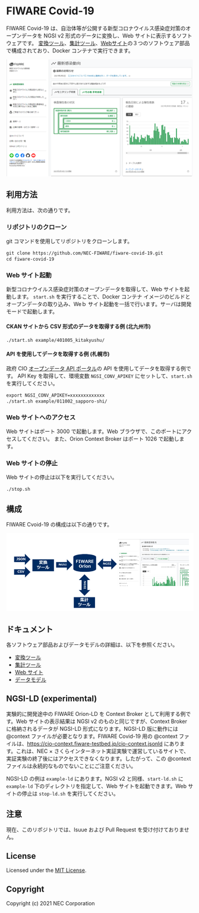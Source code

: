 # FIWARE Covid-19

FIWARE Covid-19 は、自治体等が公開する新型コロナウイルス感染症対策のオープンデータを NGSI v2 形式のデータに変換し、Web サイトに表示するソフトウェアです。
[変換ツール](./converter/README.md)、[集計ツール](./aggregator/README.md)、[Webサイト](./docker/README.md)の３つのソフトウェア部品で構成されており、Docker コンテナで実行できます。

![](images/fiware-covid-19-site.png "fiware-covid-19-site")

## 利用方法

利用方法は、次の通りです。

### リポジトリのクローン

git コマンドを使用してリポジトリをクローンします。

```console
git clone https://github.com/NEC-FIWARE/fiware-covid-19.git
cd fiware-covid-19
```

### Web サイト起動

新型コロナウイルス感染症対策のオープンデータを取得して、Web サイトを起動します。
`start.sh` を実行することで、Docker コンテナ イメージのビルドとオープンデータの取り込み、Weｂ サイト起動を一括で行います。サーバは開発モードで起動します。

#### CKAN サイトから CSV 形式のデータを取得する例 (北九州市)

```console
./start.sh example/401005_kitakyushu/
```

#### API を使用してデータを取得する例 (札幌市)

政府 CIO [オープンデータ API ポータル](https://portal.opendata.go.jp/)の API を使用してデータを取得する例です。
API Key を取得して、環境変数 `NGSI_CONV_APIKEY` にセットして、`start.sh` を実行してください。

```console
export NGSI_CONV_APIKEY=xxxxxxxxxxxxx
./start.sh example/011002_sapporo-shi/
```

### Web サイトへのアクセス

Web サイトはポート 3000 で起動します。Web ブラウザで、このポートにアクセスしてください。
また、Orion Context Broker はポート 1026 で起動します。

### Web サイトの停止

Web サイトの停止は以下を実行してください。

```
./stop.sh
```

## 構成

FIWARE Cvoid-19 の構成は以下の通りです。

![](images/fiware-covid-19.png "fiware-covid-19")

## ドキュメント

各ソフトウェア部品およびデータモデルの詳細は、以下を参照ください。

- [変換ツール](./converter/README.md)
- [集計ツール](./aggregator/README.md)
- [Web サイト](./docker/README.md)
- [データモデル](https://github.com/NEC-FIWARE/smart-data-models)

## NGSI-LD (experimental)

実験的に開発途中の FIWARE Orion-LD を Context Broker として利用する例です。Web サイトの表示結果は NGSI v2 のものと同じですが、Context Broker に格納されるデータが NGSI-LD 形式になります。NGSI-LD 版に動作には @context ファイルが必要となります。FIWARE Covid-19 用の @context ファイルは、https://cio-context.fiware-testbed.jp/cio-context.jsonld にあります。これは、NEC × さくらインターネット実証実験で運営しているサイトで、実証実験の終了後にはアクセスできなくなります。したがって、この @context ファイルは永続的なものでないことにご注意ください。

NGSI-LD の例は `example-ld` にあります。NGSI v2 と同様、`start-ld.sh` に `example-ld` 下のディレクトリを指定して、Web サイトを起動できます。Web サイトの停止は `stop-ld.sh` を実行してください。

## 注意

現在、このリポジトリでは、Isuue および Pull Request を受け付けておりません。

## License

Licensed under the [MIT License](./LICENSE).

## Copyright

Copyright (c) 2021 NEC Corporation
